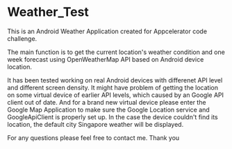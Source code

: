 # Weather_Test

This is an Android Weather Application created for Appcelerator code challenge.

The main function is to get the current location's weather condition and one week forecast using OpenWeatherMap API based on Android device location. 

It has been tested working on real Android devices with differenet API level and different screen density. It might have problem of getting the location on some virtual device of earlier API levels, which caused by an Google API client out of date.
And for a brand new virtual device please enter the Google Map Application to make sure the Google Location service and GoogleApiClient is properly set up. In the case the device couldn't find its location, the default city Singapore weather will be displayed.

For any questions please feel free to contact me. Thank you
